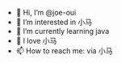 - 👋 Hi, I’m @joe-oui
- 👀 I’m interested in 小马
- 🌱 I’m currently learning java
- 💞️ I love 小马
- 📫 How to reach me: via 小马
